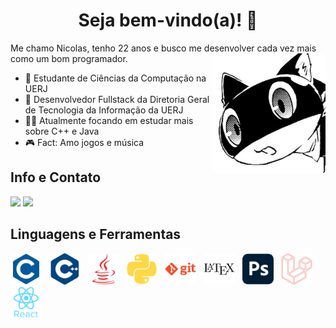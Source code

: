 <h1 align="center">Seja bem-vindo(a)! 👾</h1>

Me chamo Nicolas, tenho 22 anos e busco me desenvolver cada vez mais como um bom programador.
<img src="MorganaI.png" width="180" heigth="180" align="right"/>
- 📖 Estudante de Ciências da Computação na UERJ
- 💼 Desenvolvedor Fullstack da Diretoria Geral de Tecnologia da Informação da UERJ
- 👨‍💻 Atualmente focando em estudar mais sobre C++ e Java
- 🎮 Fact: Amo jogos e música

## Info e Contato

<a href = "mailto:nicolasperib@gmail.com"> <img src="https://img.shields.io/badge/Gmail-D14836?style=for-the-badge&logo=gmail&logoColor=white"></a>
<a href = "https://www.linkedin.com/in/nicolas-pereira-ribeiro-3577102a9/"> <img src="https://img.shields.io/badge/linkedin-%230077B5.svg?style=for-the-badge&logo=linkedin&logoColor=white"></a>

## Linguagens e Ferramentas

<img src='https://github.com/devicons/devicon/blob/master/icons/c/c-plain.svg' width="50" height="50"/> &nbsp;
<img src='https://github.com/devicons/devicon/blob/master/icons/cplusplus/cplusplus-plain.svg' width="50" height="50"/> &nbsp;
<img src='https://github.com/devicons/devicon/blob/master/icons/java/java-plain.svg' width="50" height="50"/> &nbsp;
<img src="https://github.com/devicons/devicon/blob/master/icons/python/python-plain.svg" width="50" height="50"/> &nbsp;
<img src='https://github.com/devicons/devicon/blob/master/icons/git/git-plain-wordmark.svg' width="50" height="50"/> &nbsp;
<img src='https://github.com/devicons/devicon/blob/master/icons/latex/latex-original.svg' width="50" height="50"/> &nbsp;
<img src='https://github.com/devicons/devicon/blob/master/icons/photoshop/photoshop-plain.svg' width="50" height="50"/> &nbsp;
<img src='https://github.com/devicons/devicon/blob/master/icons/laravel/laravel-line.svg' width="50" height="50"/> &nbsp;
<img src='https://github.com/devicons/devicon/blob/master/icons/react/react-original-wordmark.svg' width="50" height="50"/> &nbsp;

